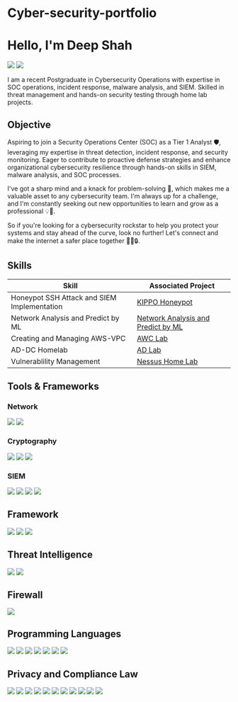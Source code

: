 # Cyber-security-portfolio
# Hello, I'm Deep Shah
<a href="https://www.linkedin.com/in/deepshah2011/"><img src="https://img.shields.io/badge/-LinkedIn-0072b1?&style=for-the-badge&logo=linkedin&logoColor=white" /></a>
<a href="https://tryhackme.com/r/p/Dynamic007" target="_blank">
    <img src="https://img.shields.io/badge/-TryHackMe-0000FF?style=for-the-badge&logo=tryhackme&logoColor=white" />
</a>



I am a recent Postgraduate in Cybersecurity Operations with expertise in SOC operations, incident response, malware analysis, and SIEM. Skilled in threat management and hands-on security testing through home lab projects.

## Objective
Aspiring to join a Security Operations Center (SOC) as a Tier 1 Analyst 🛡, leveraging my expertise in threat detection, incident response, and security monitoring. Eager to contribute to proactive defense strategies and enhance organizational cybersecurity resilience through hands-on skills in SIEM, malware analysis, and SOC processes.

I've got a sharp mind and a knack for problem-solving 🔑, which makes me a valuable asset to any cybersecurity team. I'm always up for a challenge, and I'm constantly seeking out new opportunities to learn and grow as a professional 💡📝.

So if you're looking for a cybersecurity rockstar to help you protect your systems and stay ahead of the curve, look no further! Let's connect and make the internet a safer place together 🤝🌐🔒.
## Skills

| Skill                                         | Associated Project         |
|-----------------------------------------------|----------------------------|
| Honeypot SSH Attack and SIEM Implementation   | <a href="https://github.com/FirewallWizard/Monitoring-and-Alerting-on-SSH-Attacks-with-Kippo-Honeypot">KIPPO Honeypot</a>|
| Network Analysis and Predict by ML            | <a href="https://github.com/FirewallWizard/Network-Analysis-Through-Using-Wazuh-and-Predict-By-ML">Network Analysis and Predict by ML</a>|
| Creating and Managing AWS-VPC                 | <a href="https://github.com/FirewallWizard/AWS-VPC-project">AWC Lab</a>|
| AD-DC Homelab                                 |<a href="https://github.com/FirewallWizard/AD-DC-Home-Lab">AD Lab</a> |
| Vulnerablility Management                     | <a href="https://github.com/FirewallWizard/Vulnerability-Management">Nessus Home Lab</a>|

## Tools & Frameworks 

### Network
<div>
    <img src="https://img.shields.io/badge/-Wireshark-1679A7?&style=for-the-badge&logo=Wireshark&logoColor=white" />
    <img src="https://img.shields.io/badge/-Zeek-777BB4?&style=for-the-badge&logo=Zeek&logoColor=white" />
</div>

### Cryptography
<div>
    <img src="https://img.shields.io/badge/-AES-4A154B?&style=for-the-badge&logo=AES&logoColor=white" />
    <img src="https://img.shields.io/badge/-RSA_256-0078D4?&style=for-the-badge&logo=RSA_256&logoColor=white" />
    <img src="https://img.shields.io/badge/-SHA-E95420?&style=for-the-badge&logo=SHA&logoColor=white" />
</div>

### SIEM
<div>
    <img src="https://img.shields.io/badge/-Splunk-000000?&style=for-the-badge&logo=Splunk&logoColor=white" />
    <img src="https://img.shields.io/badge/-Wazuh-1A3664?style=for-the-badge&logo=wazuh&logoColor=white" />
    <img src="https://img.shields.io/badge/-Elastic-005571?&style=for-the-badge&logo=Elastic&logoColor=white" />
    <img src="https://img.shields.io/badge/-IBM_QRadar-052FAD?style=for-the-badge&logo=IBM&logoColor=white" />
</div>

## Framework  
<div>
    <img src="https://img.shields.io/badge/-MITRE%20ATT%26CK-FFA500?style=for-the-badge&logo=mitre&logoColor=white" />
    <img src="https://img.shields.io/badge/-Cyber%20Kill%20Chain-0078D4?style=for-the-badge&logo=cyber&logoColor=white" />
    <img src="https://img.shields.io/badge/-OWASP%20Top%2010-000000?style=for-the-badge&logo=owasp&logoColor=white" />
</div>

## Threat Intelligence 
<div>
    <img src="https://img.shields.io/badge/-VirusTotal-4285F4?style=for-the-badge&logo=virustotal&logoColor=white" />
     <img src="https://img.shields.io/badge/-Maltego-8A2BE2?style=for-the-badge&logo=Maltego&logoColor=white" />
</div>

## Firewall 
<div>
    <img src="https://img.shields.io/badge/-PfSense%20Firewall-0C3552?style=for-the-badge&logo=firewall&logoColor=white" />

</div>

## Programming Languages 
<div>
    <img src="https://img.shields.io/badge/c-%2300599C.svg?style=for-the-badge&logo=c&logoColor=white" /> 
    <img src="https://img.shields.io/badge/c++-%2300599C.svg?style=for-the-badge&logo=c%2B%2B&logoColor=white" /> 
    <img src="https://img.shields.io/badge/python-3670A0?style=for-the-badge&logo=python&logoColor=ffdd54" /> 
    <img src="https://img.shields.io/badge/Java-%230072C6.svg?style=for-the-badge&logo=java&logoColor=white" /> 
    <img src="https://img.shields.io/badge/mysql-%2300f.svg?style=for-the-badge&logo=mysql&logoColor=white" /> 
  <img src="https://img.shields.io/badge/Shell Scripting-FCC624?style=for-the-badge&logo=Shellscriptinglinux&logoColor=black" /> 
<img src="https://img.shields.io/badge/.NET-%230db7ed.svg?style=for-the-badge&logo=.NET&logoColor=white" /> 
</div>


## Privacy and Compliance Law
<div>
    <img src="https://img.shields.io/badge/-GDPR-0052CC?style=for-the-badge&logo=gdpr&logoColor=white" />
    <img src="https://img.shields.io/badge/-NIST-4B0082?style=for-the-badge&logo=gov&logoColor=white" />
    <img src="https://img.shields.io/badge/-HIPAA-008080?style=for-the-badge&logo=healthcare&logoColor=white" />
    <img src="https://img.shields.io/badge/-PHIPA-483D8B?style=for-the-badge&logo=privacy&logoColor=white" />
    <img src="https://img.shields.io/badge/-PIPEDA-800000?style=for-the-badge&logo=law&logoColor=white" />
    <img src="https://img.shields.io/badge/-FIPPA-2F4F4F?style=for-the-badge&logo=gov&logoColor=white" />
    <img src="https://img.shields.io/badge/-Data%20Privacy-808080?style=for-the-badge&logo=shield&logoColor=white" />
    <img src="https://img.shields.io/badge/-GRC-228B22?style=for-the-badge&logo=balance-scale&logoColor=white" />
    <img src="https://img.shields.io/badge/-Privacy%20Act-2E8B57?style=for-the-badge&logo=gov&logoColor=white" />
    <img src="https://img.shields.io/badge/-PCI%20DSS-FF4500?style=for-the-badge&logo=credit-card&logoColor=white" />
    <img src="https://img.shields.io/badge/-CCPA-DC143C?style=for-the-badge&logo=gov&logoColor=white" />
</div>
     
